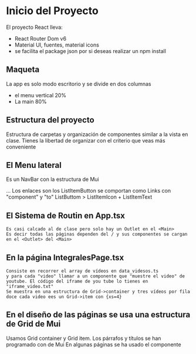 # Inicio del Proyecto
El proyecto React lleva:
- React Router Dom v6
- Material UI, fuentes, material icons
- se facilita el package json por si deseas realizar un npm install

## Maqueta
La app es solo modo escritorio y se divide en dos columnas
- el menu vertical 20%
- La main 80%

## Estructura del proyecto
Estructura de carpetas y organización de componentes similar a la vista en clase.
Tienes la libertad de organizar con el criterio que veas más conveniente

## El Menu lateral
Es un NavBar con la estructura <List> de Mui
 <nav aria-label="main mailbox folders">
    <List>
        <ListItem disablePadding>
            <ListItemButton component={Link} to='/integrales'>
                <ListItemText primary="Integrales" />
            </ListItemButton>
        </ListItem>
    ...
    Los enlaces son los ListItemButton se comportan como Links con "component" y "to"
    ListButtom > ListItemIcon + ListItemText


## El Sistema de Routin en App.tsx
    Es casi calcado al de clase pero solo hay un Outlet en el <Main>
    Es decir todas las páginas dependen del / y sus componentes se cargan en el <Outlet> del <Main>

## En la página IntegralesPage.tsx
    Consiste en recorrer el array de vídeos en data_videsos.ts
    y para cada "video" llamar a un componente que "muestre el video" de youtube. El código del iframe de you tube lo tienes en "iframe_video.txt"
    Se muestra en una estructura de Grid->container y tres vídeos por fila doce cada video ees un Grid->item con {xs=4}

## En el diseño de las páginas se usa una estructura de Grid de Mui
Usamos Grid container y Grid item.
Los párrafos y títulos se han programado con <Typography> de Mui
En algunas páginas se ha usado el componente <Box>